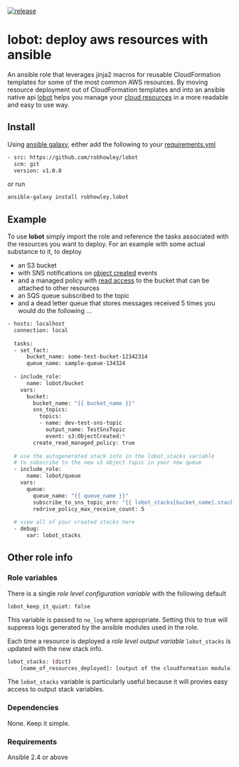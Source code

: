 [![release](https://img.shields.io/github/release/robhowley/lobot.svg)](https://github.com/robhowley/lobot/releases)

# lobot: deploy aws resources with ansible

An ansible role that leverages jinja2 macros for reusable CloudFormation templates for some of the most common AWS 
resources. By moving resource deployment out of CloudFormation templates and into an ansible native api 
[lobot](http://starwars.wikia.com/wiki/Lobot) helps you manage your [cloud resources](http://starwars.wikia.com/wiki/Cloud_City)
in a more readable and easy to use way.  

## Install

Using [ansible galaxy](https://galaxy.ansible.com/), either add the following to your 
[requirements.yml](http://docs.ansible.com/ansible/latest/galaxy.html#installing-multiple-roles-from-a-file)

```bash
- src: https://github.com/robhowley/lobot
  scm: git
  version: v1.0.0
```

or run
```bash
ansible-galaxy install robhowley.lobot
```

## Example

To use **lobot** simply import the role and reference the tasks associated with the resources you want to deploy. For 
an example with some actual substance to it, to deploy
  * an S3 bucket 
  * with SNS notifications on [object created](https://docs.aws.amazon.com/AmazonS3/latest/dev/NotificationHowTo.html#notification-how-to-event-types-and-destinations) 
  events 
  * and a managed policy with [read access](https://docs.aws.amazon.com/IAM/latest/UserGuide/list_amazons3.html#amazons3-actions-as-permissions) 
  to the bucket that can be attached to other resources
  * an SQS queue subscribed to the topic
  * and a dead letter queue that stores messages received 5 times
you would do the following ...

```bash
- hosts: localhost
  connection: local
  
  tasks:
  - set_fact:
      bucket_name: some-test-bucket-12342314
      queue_name: sample-queue-134324
      
  - include_role:
      name: lobot/bucket
    vars:
      bucket:
        bucket_name: "{{ bucket_name }}"
        sns_topics:
          topics:
          - name: dev-test-sns-topic
            output_name: TestSnsTopic
            event: s3:ObjectCreated:*
        create_read_managed_policy: true
        
  # use the autogenerated stack info in the lobot_stacks variable 
  # to subscribe to the new s3 object topic in your new queue
  - include_role:
      name: lobot/queue
    vars:
      queue:
        queue_name: "{{ queue_name }}"
        subscribe_to_sns_topic_arn: "{{ lobot_stacks[bucket_name].stack_outputs.TestSnsTopic }}"
        redrive_policy_max_receive_count: 5
        
  # view all of your created stacks here      
  - debug:
      var: lobot_stacks
```

## Other role info

### Role variables
There is a single *role level configuration variable* with the following default 
```
lobot_keep_it_quiet: false
```
This variable is passed to `no_log` where appropriate. Setting this to true will suppress logs generated by the ansible 
modules used in the role.

Each time a resource is deployed a *role level output variable* `lobot_stacks` is updated with the new stack info.
```bash
lobot_stacks: (dict)
    [name_of_resources_deployed]: [output of the cloudformation module]
```
The `lobot_stacks` variable is particularly useful because it will provies easy access to output stack variables.

### Dependencies
None. Keep it simple.

### Requirements
Ansible 2.4 or above
